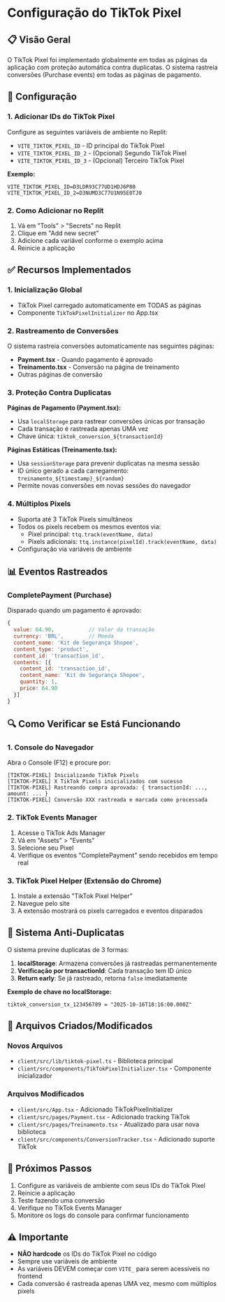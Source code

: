 # Configuração do TikTok Pixel

## 📋 Visão Geral

O TikTok Pixel foi implementado globalmente em todas as páginas da aplicação com proteção automática contra duplicatas. O sistema rastreia conversões (Purchase events) em todas as páginas de pagamento.

## 🔧 Configuração

### 1. Adicionar IDs do TikTok Pixel

Configure as seguintes variáveis de ambiente no Replit:

- `VITE_TIKTOK_PIXEL_ID` - ID principal do TikTok Pixel
- `VITE_TIKTOK_PIXEL_ID_2` - (Opcional) Segundo TikTok Pixel
- `VITE_TIKTOK_PIXEL_ID_3` - (Opcional) Terceiro TikTok Pixel

**Exemplo:**
```
VITE_TIKTOK_PIXEL_ID=D3LDR93C77UD1HDJ6P80
VITE_TIKTOK_PIXEL_ID_2=D3NUMD3C77U1N95E0TJ0
```

### 2. Como Adicionar no Replit

1. Vá em "Tools" > "Secrets" no Replit
2. Clique em "Add new secret"
3. Adicione cada variável conforme o exemplo acima
4. Reinicie a aplicação

## ✅ Recursos Implementados

### 1. Inicialização Global
- TikTok Pixel carregado automaticamente em TODAS as páginas
- Componente `TikTokPixelInitializer` no App.tsx

### 2. Rastreamento de Conversões
O sistema rastreia conversões automaticamente nas seguintes páginas:
- **Payment.tsx** - Quando pagamento é aprovado
- **Treinamento.tsx** - Conversão na página de treinamento
- Outras páginas de conversão

### 3. Proteção Contra Duplicatas

**Páginas de Pagamento (Payment.tsx):**
- Usa `localStorage` para rastrear conversões únicas por transação
- Cada transação é rastreada apenas UMA vez
- Chave única: `tiktok_conversion_${transactionId}`

**Páginas Estáticas (Treinamento.tsx):**
- Usa `sessionStorage` para prevenir duplicatas na mesma sessão
- ID único gerado a cada carregamento: `treinamento_${timestamp}_${random}`
- Permite novas conversões em novas sessões do navegador

### 4. Múltiplos Pixels
- Suporta até 3 TikTok Pixels simultâneos
- Todos os pixels recebem os mesmos eventos via:
  - Pixel principal: `ttq.track(eventName, data)`
  - Pixels adicionais: `ttq.instance(pixelId).track(eventName, data)`
- Configuração via variáveis de ambiente

## 📊 Eventos Rastreados

### CompletePayment (Purchase)
Disparado quando um pagamento é aprovado:

```javascript
{
  value: 64.90,           // Valor da transação
  currency: 'BRL',        // Moeda
  content_name: 'Kit de Segurança Shopee',
  content_type: 'product',
  content_id: 'transaction_id',
  contents: [{
    content_id: 'transaction_id',
    content_name: 'Kit de Segurança Shopee',
    quantity: 1,
    price: 64.90
  }]
}
```

## 🔍 Como Verificar se Está Funcionando

### 1. Console do Navegador
Abra o Console (F12) e procure por:
```
[TIKTOK-PIXEL] Inicializando TikTok Pixels
[TIKTOK-PIXEL] X TikTok Pixels inicializados com sucesso
[TIKTOK-PIXEL] Rastreando compra aprovada: { transactionId: ..., amount: ... }
[TIKTOK-PIXEL] Conversão XXX rastreada e marcada como processada
```

### 2. TikTok Events Manager
1. Acesse o TikTok Ads Manager
2. Vá em "Assets" > "Events"
3. Selecione seu Pixel
4. Verifique os eventos "CompletePayment" sendo recebidos em tempo real

### 3. TikTok Pixel Helper (Extensão do Chrome)
1. Instale a extensão "TikTok Pixel Helper"
2. Navegue pelo site
3. A extensão mostrará os pixels carregados e eventos disparados

## 🚫 Sistema Anti-Duplicatas

O sistema previne duplicatas de 3 formas:

1. **localStorage**: Armazena conversões já rastreadas permanentemente
2. **Verificação por transactionId**: Cada transação tem ID único
3. **Return early**: Se já rastreado, retorna `false` imediatamente

**Exemplo de chave no localStorage:**
```
tiktok_conversion_tx_123456789 = "2025-10-16T18:16:00.000Z"
```

## 📝 Arquivos Criados/Modificados

### Novos Arquivos
- `client/src/lib/tiktok-pixel.ts` - Biblioteca principal
- `client/src/components/TikTokPixelInitializer.tsx` - Componente inicializador

### Arquivos Modificados
- `client/src/App.tsx` - Adicionado TikTokPixelInitializer
- `client/src/pages/Payment.tsx` - Adicionado tracking TikTok
- `client/src/pages/Treinamento.tsx` - Atualizado para usar nova biblioteca
- `client/src/components/ConversionTracker.tsx` - Adicionado suporte TikTok

## 🎯 Próximos Passos

1. Configure as variáveis de ambiente com seus IDs do TikTok Pixel
2. Reinicie a aplicação
3. Teste fazendo uma conversão
4. Verifique no TikTok Events Manager
5. Monitore os logs do console para confirmar funcionamento

## ⚠️ Importante

- **NÃO hardcode** os IDs do TikTok Pixel no código
- Sempre use variáveis de ambiente
- As variáveis DEVEM começar com `VITE_` para serem acessíveis no frontend
- Cada conversão é rastreada apenas UMA vez, mesmo com múltiplos pixels
